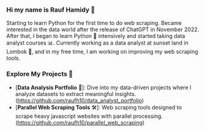 ### Hi my name is Rauf Hamidy 👋

Starting to learn Python for the first time to do web scraping. Became interested in the data world after the release of ChatGPT in November 2022. After that, I began to learn Python 🐍 intensively and started taking data analyst courses 📊. Currently working as a data analyst at sunset land in Lombok 🌅, and in my free time, I am working on improving my web scraping tools.

### Explore My Projects 🚀

* [**Data Analysis Portfolio** 💼]: Dive into my data-driven projects where I analyze datasets to extract meaningful insights.(<https://github.com/raufh10/data_analyst_portfolio>)
* [**Parallel Web Scraping Tools** 🛠️]: Web scraping tools designed to scrape heavy javascript websites with parallel processing.(<https://github.com/raufh10/parallel_web_scraping>)
